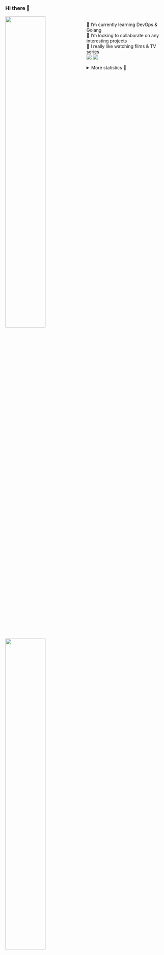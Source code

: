 ### Hi there 👋


[<img align="left" width="50%" src="https://github-readme-stats.vercel.app/api?username=rufusnufus&hide=issues&show_icons=true&count_private=true&theme=transparent&title_color=FF6F40&text_color=FBF9F8&icon_color=F48242&hide_border=true&hide_title=true#gh-dark-mode-only">](https://metrics.lecoq.io/rufusnufus#gh-dark-mode-only)
[<img align="left" width="50%" src="https://github-readme-stats.vercel.app/api?username=rufusnufus&hide=issues&show_icons=true&count_private=true&theme=transparent&title_color=FF6533&text_color=4D4644&icon_color=FF8038&hide_border=true&hide_title=true#gh-light-mode-only">](https://metrics.lecoq.io/rufusnufus#gh-light-mode-only)

<p>
  <br>
  🌱 I’m currently learning DevOps & Golang</br>
  👯 I’m looking to collaborate on any interesting projects</br>
  🎥 I really like watching films & TV series</br>
  <a href="https://linkedin.com/in/rufusnufus"><img src="https://img.shields.io/badge/linkedin-0077B5.svg?style=for-the-badge&logo=linkedin&logoColor=white"/></a>
  <a href="https://t.me/rufusnufus"><img src="https://img.shields.io/badge/-telegram-black?style=for-the-badge&color=blue&logo=telegram"/></a>
</p>

<p text-align="left">
<details>
  <summary>More statistics 👀</summary><br/>

<!--START_SECTION:waka-->
![Code Time](http://img.shields.io/badge/Code%20Time-415%20hrs%2022%20mins-blue)

![Profile Views](http://img.shields.io/badge/Profile%20Views-3-blue)

**I'm an Early 🐤** 

```text
🌞 Morning                6195 commits        █████░░░░░░░░░░░░░░░░░░░░   21.23 % 
🌆 Daytime                16802 commits       ██████████████░░░░░░░░░░░   57.58 % 
🌃 Evening                5412 commits        █████░░░░░░░░░░░░░░░░░░░░   18.55 % 
🌙 Night                  773 commits         █░░░░░░░░░░░░░░░░░░░░░░░░   02.65 % 
```
📅 **I'm Most Productive on Monday** 

```text
Monday                   5940 commits        █████░░░░░░░░░░░░░░░░░░░░   20.36 % 
Tuesday                  5476 commits        █████░░░░░░░░░░░░░░░░░░░░   18.76 % 
Wednesday                5847 commits        █████░░░░░░░░░░░░░░░░░░░░   20.04 % 
Thursday                 5187 commits        ████░░░░░░░░░░░░░░░░░░░░░   17.77 % 
Friday                   5141 commits        ████░░░░░░░░░░░░░░░░░░░░░   17.62 % 
Saturday                 667 commits         █░░░░░░░░░░░░░░░░░░░░░░░░   02.29 % 
Sunday                   924 commits         █░░░░░░░░░░░░░░░░░░░░░░░░   03.17 % 
```


📊 **This Week I Spent My Time On** 

```text
💬 Programming Languages: 
Other                    5 hrs 54 mins       ██████████████░░░░░░░░░░░   54.09 % 
YAML                     2 hrs 13 mins       █████░░░░░░░░░░░░░░░░░░░░   20.41 % 
HCL                      1 hr 37 mins        ████░░░░░░░░░░░░░░░░░░░░░   14.89 % 
Terraform                37 mins             █░░░░░░░░░░░░░░░░░░░░░░░░   05.75 % 
Bash                     29 mins             █░░░░░░░░░░░░░░░░░░░░░░░░   04.45 % 

🔥 Editors: 
iTerm2                   5 hrs 42 mins       █████████████░░░░░░░░░░░░   52.24 % 
VS Code                  5 hrs 13 mins       ████████████░░░░░░░░░░░░░   47.76 % 
```

**I Mostly Code in Java** 

```text
Python                   19 repos            ███░░░░░░░░░░░░░░░░░░░░░░   12.67 % 
Smarty                   14 repos            ██░░░░░░░░░░░░░░░░░░░░░░░   09.33 % 
HCL                      6 repos             █░░░░░░░░░░░░░░░░░░░░░░░░   04.00 % 
HTML                     4 repos             █░░░░░░░░░░░░░░░░░░░░░░░░   02.67 % 
Mustache                 4 repos             █░░░░░░░░░░░░░░░░░░░░░░░░   02.67 % 
```




 Last Updated on 23/07/2023 01:08:31 UTC
<!--END_SECTION:waka-->

</details>
</p>

